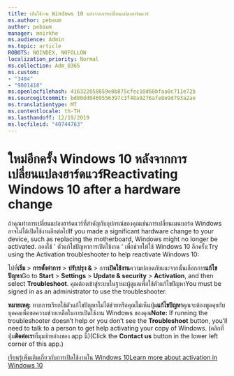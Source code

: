```yaml
---
title: เปิดใช้งาน Windows 10 หลังจากการเปลี่ยนแปลงฮาร์ดแวร์
ms.author: pebaum
author: pebaum
manager: mnirkhe
ms.audience: Admin
ms.topic: article
ROBOTS: NOINDEX, NOFOLLOW
localization_priority: Normal
ms.collection: Adm_O365
ms.custom:
- "3484"
- "9001418"
ms.openlocfilehash: 416322058859e0b875cfec10d60bfaa0c711e72b
ms.sourcegitcommit: bd80dd0469556397c3f48a9276afe8e9d793a2ae
ms.translationtype: MT
ms.contentlocale: th-TH
ms.lasthandoff: 12/19/2019
ms.locfileid: "40744763"
---
```

# <a name="reactivating-windows-10-after-a-hardware-change"></a><span data-ttu-id="77526-102">ใหม่อีกครั้ง Windows 10 หลังจากการเปลี่ยนแปลงฮาร์ดแวร์</span><span class="sxs-lookup"><span data-stu-id="77526-102">Reactivating Windows 10 after a hardware change</span></span>

<span data-ttu-id="77526-103">ถ้าคุณทำการเปลี่ยนแปลงฮาร์ดแวร์ที่สำคัญกับอุปกรณ์ของคุณเช่นการเปลี่ยนเมนบอร์ด Windows อาจไม่ได้เปิดใช้งานอีกต่อไป</span><span class="sxs-lookup"><span data-stu-id="77526-103">If you made a significant hardware change to your device, such as replacing the motherboard, Windows might no longer be activated.</span></span> <span data-ttu-id="77526-104">ลองใช้ ' ตัวแก้ไขปัญหาการเปิดใช้งาน ' เพื่อช่วยให้ใช้ Windows 10 อีกครั้ง:</span><span class="sxs-lookup"><span data-stu-id="77526-104">Try using the Activation troubleshooter to help reactivate Windows 10:</span></span>

<span data-ttu-id="77526-105">ไปที่**เริ่ม** > **การตั้งค่าการ** > **ปรับปรุง &** > การ**เปิดใช้งาน**ความปลอดภัยและจากนั้นเลือกการ**แก้ไขปัญหา**</span><span class="sxs-lookup"><span data-stu-id="77526-105">Go to **Start** > **Settings** > **Update & security** > **Activation**, and then select **Troubleshoot**.</span></span> <span data-ttu-id="77526-106">คุณต้องเข้าสู่ระบบในฐานะผู้ดูแลเพื่อใช้ตัวแก้ไขปัญหา</span><span class="sxs-lookup"><span data-stu-id="77526-106">You must be signed in as an administrator to use the troubleshooter.</span></span>

<span data-ttu-id="77526-107">**หมายเหตุ:** หากการเรียกใช้ตัวแก้ไขปัญหาไม่ได้ช่วยหรือคุณไม่เห็นปุ่ม**แก้ไขปัญหา**คุณจะต้องพูดคุยกับบุคคลเพื่อขอความช่วยเหลือในการเปิดใช้งาน Windows ของคุณ</span><span class="sxs-lookup"><span data-stu-id="77526-107">**Note:** If running the troubleshooter doesn’t help or you don’t see the **Troubleshoot** button, you’ll need to talk to a person to get help activating your copy of Windows.</span></span> <span data-ttu-id="77526-108">(คลิกที่ปุ่ม**ติดต่อเรา**ที่มุมซ้ายล่างของ app นี้)</span><span class="sxs-lookup"><span data-stu-id="77526-108">(Click the **Contact us** button in the lower left corner of this app.)</span></span>

[<span data-ttu-id="77526-109">เรียนรู้เพิ่มเติมเกี่ยวกับการเปิดใช้งานใน Windows 10</span><span class="sxs-lookup"><span data-stu-id="77526-109">Learn more about activation in Windows 10</span></span>](https://support.microsoft.com/help/12440/windows-10-activate)
